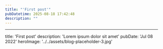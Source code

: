 ```yaml
---
title: "'First post'"
pubDatetime: 2025-08-18 17:42:48
description: ""
---
```

---
title: 'First post'
description: 'Lorem ipsum dolor sit amet'
pubDate: 'Jul 08 2022'
heroImage: '../../assets/blog-placeholder-3.jpg'
